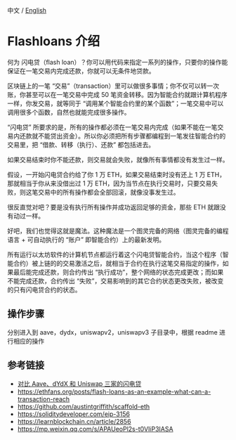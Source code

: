 中文 / [English](./README.md)

# Flashloans 介绍  

何为 闪电贷（flash loan）？你可以用代码来指定一系列的操作，只要你的操作能保证在一笔交易内完成还款，你就可以无条件地贷款。

区块链上的一笔 “交易”（transaction）里可以做很多事情；你不仅可以转一次账，你甚至可以在一笔交易中完成 50 笔资金转移。因为智能合约就跟计算机程序一样，你发交易，就等同于 “调用某个智能合约里的某个函数”；一笔交易中可以调用很多个函数，自然也就能完成很多操作。

“闪电贷” 所要求的是，所有的操作都必须在一笔交易内完成（如果不能在一笔交易内还款就不能贷出资金）。所以你必须把所有步骤都编程到一笔发往智能合约的交易里，把 “借款、转移（执行）、还款” 都包括进去。

如果交易结束时你不能还款，则交易就会失败，就像所有事情都没有发生过一样。

假设，一开始闪电贷合约给了你 1 万 ETH，如果交易结束时没有还上 1 万 ETH，那就相当于你从来没借出过 1 万 ETH，因为当节点在执行交易时，只要交易失败，则这笔交易中的所有操作都会全部回滚，就像没事发生过。

很反直觉对吧？要是没有执行所有操作并成功返回足够的资金，那些 ETH 就跟没有动过一样。

好吧，我们也觉得这就是魔法。这种魔法是一个图灵完备的网络（图灵完备的编程语言 + 可自动执行的 “账户” 即智能合约）上的最新发明。

所有运行以太坊软件的计算机节点都运行着这个闪电贷智能合约，当这个程序（智能合约）被上链的的交易激活之后，就相当于合约在执行这笔交易指定的操作，如果最后能完成还款，则合约传出 “执行成功”，整个网络的状态完成更改；而如果不能完成还款，合约传出 “失败”，交易影响到的其它合约状态更改失败，被改变的只有闪电贷合约的状态。

## 操作步骤   
分别进入到 aave，dydx，uniswapv2，uniswapv3 子目录中，根据 readme 进行相应的操作  
 
## 参考链接

- [对比 Aave、dYdX 和 Uniswap 三家的闪电贷](https://mp.weixin.qq.com/s/GSnb81C0vI6sgyrWpPqqwg)
- https://ethfans.org/posts/flash-loans-as-an-example-what-can-a-transaction-reach
- https://github.com/austintgriffith/scaffold-eth
- https://soliditydeveloper.com/eip-3156
- https://learnblockchain.cn/article/2856
- https://mp.weixin.qq.com/s/APAUeoPl2s-t0VIiP3IASA
